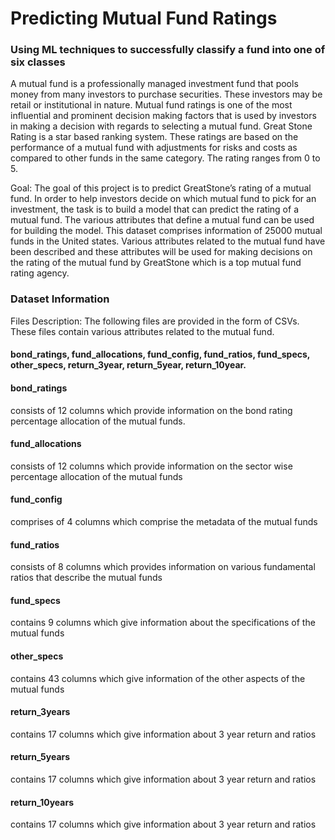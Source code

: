 # Predicting Mutual Fund Ratings
### Using ML techniques to successfully classify a fund into one of six classes

A mutual fund is a professionally managed investment fund that pools money from many investors to purchase securities. These investors may be retail or institutional in nature. Mutual fund ratings is one of the most influential and prominent decision making factors that is used by investors in making a
decision with regards to selecting a mutual fund. Great Stone Rating is a star based ranking system. These ratings are based on the performance of a mutual
fund with adjustments for risks and costs as compared to other funds in the same category. The rating ranges from
0 to 5.

Goal: The goal of this project is to predict GreatStone’s rating of a mutual fund. In order to help investors decide on which mutual fund to pick for an investment, the task is to build a model that can predict the rating of a mutual fund. The various attributes that define a mutual fund can be used for building the model. This dataset comprises information of 25000 mutual funds in the United states. Various attributes related to the mutual fund have been described and these attributes will be used for making decisions on the rating of the mutual fund by GreatStone which is a top mutual fund rating agency.

### Dataset Information
Files Description:
The following files are provided in the form of CSVs. These files contain various attributes related to the mutual fund.
#### bond_ratings, fund_allocations, fund_config, fund_ratios, fund_specs, other_specs, return_3year, return_5year, return_10year. 

#### bond_ratings 
consists of 12 columns which provide information on the bond rating percentage allocation of the mutual funds.
#### fund_allocations 
consists of 12 columns which provide information on the sector wise percentage allocation of the mutual funds
#### fund_config 
comprises of 4 columns which comprise the metadata of the mutual funds
#### fund_ratios 
consists of 8 columns which provides information on various fundamental ratios that describe the mutual funds
#### fund_specs 
contains 9 columns which give information about the specifications of the mutual funds
#### other_specs 
contains 43 columns which give information of the other aspects of the mutual funds
#### return_3years  
contains 17 columns which give information about 3 year return and ratios
#### return_5years 
contains 17 columns which give information about 3 year return and ratios
#### return_10years 
contains 17 columns which give information about 3 year return and ratios
